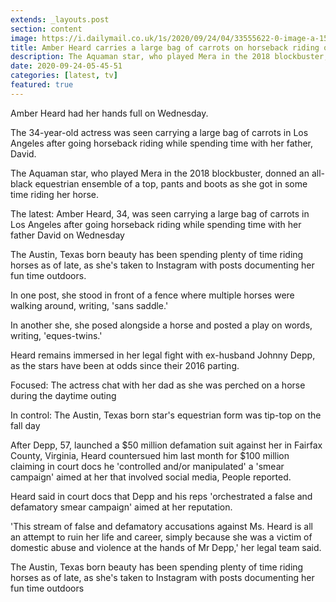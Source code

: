 ```yaml
---
extends: _layouts.post
section: content
image: https://i.dailymail.co.uk/1s/2020/09/24/04/33555622-0-image-a-158_1600918756882.jpg 
title: Amber Heard carries a large bag of carrots on horseback riding outing in LA with her father 
description: The Aquaman star, who played Mera in the 2018 blockbuster, donned an all-black equestrian ensemble of a top, pants and boots as she got in some time riding her horse. 
date: 2020-09-24-05-45-51 
categories: [latest, tv] 
featured: true 
--- 
```

Amber Heard had her hands full on Wednesday.

The 34-year-old actress was seen carrying a large bag of carrots in Los Angeles after going horseback riding while spending time with her father, David.

The Aquaman star, who played Mera in the 2018 blockbuster, donned an all-black equestrian ensemble of a top, pants and boots as she got in some time riding her horse.

The latest: Amber Heard, 34, was seen carrying a large bag of carrots in Los Angeles after going horseback riding while spending time with her father David on Wednesday

The Austin, Texas born beauty has been spending plenty of time riding horses as of late, as she's taken to Instagram with posts documenting her fun time outdoors.

In one post, she stood in front of a fence where multiple horses were walking around, writing, 'sans saddle.'

In another she, she posed alongside a horse and posted a play on words, writing, 'eques-twins.'

Heard remains immersed in her legal fight with ex-husband Johnny Depp, as the stars have been at odds since their 2016 parting.

Focused: The actress chat with her dad as she was perched on a horse during the daytime outing 

In control: The Austin, Texas born star's equestrian form was tip-top on the fall day

After Depp, 57, launched a $50 million defamation suit against her in Fairfax County, Virginia, Heard countersued him last month for $100 million claiming in court docs he 'controlled and/or manipulated' a 'smear campaign' aimed at her that involved social media, People reported.

Heard said in court docs that Depp and his reps 'orchestrated a false and defamatory smear campaign' aimed at her reputation.

'This stream of false and defamatory accusations against Ms. Heard is all an attempt to ruin her life and career, simply because she was a victim of domestic abuse and violence at the hands of Mr Depp,' her legal team said.

The Austin, Texas born beauty has been spending plenty of time riding horses as of late, as she's taken to Instagram with posts documenting her fun time outdoors

